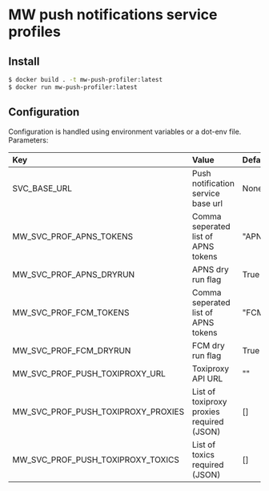 # MW push notifications service profiles
## Install

``` sh
$ docker build . -t mw-push-profiler:latest
$ docker run mw-push-profiler:latest
```

## Configuration

Configuration is handled using environment variables or a dot-env file.
Parameters:

| Key                                | Value                                     | Default         | Required |
|:-----------------------------------|:------------------------------------------|:----------------|----------|
| SVC_BASE_URL                       | Push notification service base url        | None            | True     |
| MW_SVC_PROF_APNS_TOKENS            | Comma seperated list of APNS tokens       | "APNSTESTTOKEN" | False    |
| MW_SVC_PROF_APNS_DRYRUN            | APNS dry run flag                         | True            | False    |
| MW_SVC_PROF_FCM_TOKENS             | Comma seperated list of APNS tokens       | "FCMTESTTOKEN"  | False    |
| MW_SVC_PROF_FCM_DRYRUN             | FCM dry run flag                          | True            | False    |
| MW_SVC_PROF_PUSH_TOXIPROXY_URL     | Toxiproxy API URL                         | ""              | False    |
| MW_SVC_PROF_PUSH_TOXIPROXY_PROXIES | List of toxiproxy proxies required (JSON) | []              | False    |
| MW_SVC_PROF_PUSH_TOXIPROXY_TOXICS  | List of toxics required (JSON)            | []              | False    |
